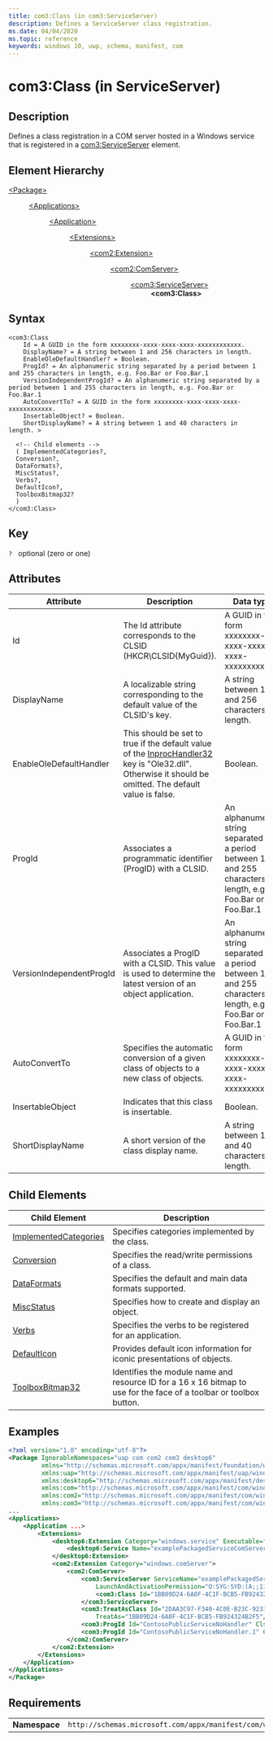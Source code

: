 ```yaml
---
title: com3:Class (in com3:ServiceServer)
description: Defines a ServiceServer class registration.
ms.date: 04/04/2020
ms.topic: reference
keywords: windows 10, uwp, schema, manifest, com
---
```



# com3:Class (in ServiceServer)

## Description

Defines a class registration in a COM server hosted in a Windows service that is registered in a [com3:ServiceServer](element-com3-serviceserver.md) element.

## Element Hierarchy
<dl>
<dt><a href="element-package.md">&lt;Package&gt;</a></dt>
<dd>
<dl>
<dt><a href="element-applications.md">&lt;Applications&gt;</a></dt>
<dd>
<dl>
<dt><a href="element-application.md">&lt;Application&gt;</a></dt>
<dd>
<dl>
<dt><a href="element-1-extensions.md">&lt;Extensions&gt;</a></dt>
<dd>
<dl>
<dt><a href="element-com2-extension.md">&lt;com2:Extension&gt;</a></dt>
<dd>
<dl>
<dt><a href="element-com2-comserver.md">&lt;com2:ComServer&gt;</a></dt>
<dd>
<dl>
<dt><a href="element-com3-Serviceserver.md">&lt;com3:ServiceServer&gt;</a></dt>
<dd><b>&lt;com3:Class&gt;</b></dd>
</dl>
</dd>
</dl>
</dd>
</dl>
</dd>
</dl>
</dd>
</dl>
</dd>
</dl>
</dd>
</dl>



## Syntax
```syntax
<com3:Class
    Id = A GUID in the form xxxxxxxx-xxxx-xxxx-xxxx-xxxxxxxxxxxx.
    DisplayName? = A string between 1 and 256 characters in length.
    EnableOleDefaultHandler? = Boolean.
    ProgId? = An alphanumeric string separated by a period between 1 and 255 characters in length, e.g. Foo.Bar or Foo.Bar.1
    VersionIndependentProgId? = An alphanumeric string separated by a period between 1 and 255 characters in length, e.g. Foo.Bar or Foo.Bar.1
    AutoConvertTo? = A GUID in the form xxxxxxxx-xxxx-xxxx-xxxx-xxxxxxxxxxxx.
    InsertableObject? = Boolean.
    ShortDisplayName? = A string between 1 and 40 characters in length. >

  <!-- Child elements -->
  ( ImplementedCategories?,
  Conversion?,
  DataFormats?,
  MiscStatus?,
  Verbs?,
  DefaultIcon?,
  ToolboxBitmap32? 
  )
</com3:Class>
```

## Key
`?`    optional (zero or one) 

## Attributes

| Attribute | Description | Data type | Required |
|-----------|-------------|-----------|----------|
| Id        | The Id attribute corresponds to the CLSID (HKCR\CLSID\{MyGuid}). | A GUID in the form xxxxxxxx-xxxx-xxxx-xxxx-xxxxxxxxxxxx. | Yes |
| DisplayName | A localizable string corresponding to the default value of the CLSID's key. | A string between 1 and 256 characters in length. | No |
| EnableOleDefaultHandler | This should be set to true if the default value of the [InprocHandler32](https://msdn.microsoft.com/library/windows/desktop/ms693485.aspx) key is "Ole32.dll". Otherwise it should be omitted. The default value is false. | Boolean. | No |
| ProgId | Associates a programmatic identifier (ProgID) with a CLSID. | An alphanumeric string separated by a period between 1 and 255 characters in length, e.g. Foo.Bar or Foo.Bar.1 | No |
| VersionIndependentProgId | Associates a ProgID with a CLSID. This value is used to determine the latest version of an object application. | An alphanumeric string separated by a period between 1 and 255 characters in length, e.g. Foo.Bar or Foo.Bar.1 | No |
| AutoConvertTo | Specifies the automatic conversion of a given class of objects to a new class of objects. | A GUID in the form xxxxxxxx-xxxx-xxxx-xxxx-xxxxxxxxxxxx. | No |
| InsertableObject | Indicates that this class is insertable. | Boolean. | No |
| ShortDisplayName | A short version of the class display name. | A string between 1 and 40 characters in length. | No |

## Child Elements

| Child Element         | Description |
|-----------------------|-------------|
| [ImplementedCategories](element-com-exe-implementedcategories.md) | Specifies categories implemented by the class. |
| [Conversion](element-com-exe-conversion.md) | Specifies the read/write permissions of a class. |
| [DataFormats](element-com-exe-dataformats.md) | Specifies the default and main data formats supported. |
| [MiscStatus](element-com-exe-miscstatus.md) | Specifies how to create and display an object. |
| [Verbs](element-com-exe-verbs.md) | Specifies the verbs to be registered for an application. |
| [DefaultIcon](element-com-exe-defaulticon.md) | Provides default icon information for iconic presentations of objects. |
| [ToolboxBitmap32](element-com-exe-toolboxbitmap32.md) | Identifies the module name and resource ID for a 16 x 16 bitmap to use for the face of a toolbar or toolbox button. |


## Examples

```xml
<?xml version="1.0" encoding="utf-8"?>
<Package IgnorableNamespaces="uap com com2 com3 desktop6"
         xmlns="http://schemas.microsoft.com/appx/manifest/foundation/windows10"
         xmlns:uap="http://schemas.microsoft.com/appx/manifest/uap/windows10"
         xmlns:desktop6="http://schemas.microsoft.com/appx/manifest/desktop/windows10/6"
         xmlns:com="http://schemas.microsoft.com/appx/manifest/com/windows10"
         xmlns:com2="http://schemas.microsoft.com/appx/manifest/com/windows10/2"
         xmlns:com3="http://schemas.microsoft.com/appx/manifest/com/windows10/3">
...
<Applications>
    <Application ...>
        <Extensions>
            <desktop6:Extension Category="windows.service" Executable="ContosoPackagedService.exe" EntryPoint="packagedServiceComServer.service">
                <desktop6:Service Name="examplePackagedServiceComServer" StartupType="manual" StartAccount="localService" /> 
            </desktop6:Extension>
            <com2:Extension Category="windows.comServer">
                <com2:ComServer>
                    <com3:ServiceServer ServiceName="examplePackagedServiceComServer" DisplayName="ServicePackage public service server" 
                        LaunchAndActivationPermission="O:SYG:SYD:(A;;11;;;WD)(A;;11;;;RC)(A;;11;;;AC)(A;;11;;;AN)S:P(ML;;NX;;;S-1-16-0)">
                        <com3:Class Id="1BB09D24-6A0F-4C1F-BCB5-FB924324B2F5" DisplayName="CLSID_ContosoPublicServiceNoHandler"/>
                    </com3:ServiceServer>
                    <com3:TreatAsClass Id="2DAA3C97-F340-4C0E-B23C-92338974C5E9" DisplayName="CLSID_ContosoPublicServiceTreatAs" 
                        TreatAs="1BB09D24-6A0F-4C1F-BCB5-FB924324B2F5"/>
                    <com3:ProgId Id="ContosoPublicServiceNoHandler" Clsid="1BB09D24-6A0F-4C1F-BCB5-FB924324B2F5"/>
                    <com3:ProgId Id="ContosoPublicServiceNoHandler.1" CurrentVersion="ContosoPublicServiceNoHandler"/>
                </com2:ComServer>
            </com2:Extension>
        </Extensions>
    </Application>
</Applications>
</Package>
```

## Requirements
|               |                                                             |
|---------------|-------------------------------------------------------------|
| **Namespace** | `http://schemas.microsoft.com/appx/manifest/com/windows10/3` |